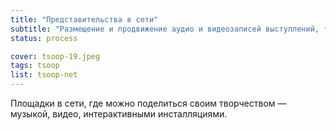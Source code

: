 ```yaml
---
title: "Представительства в сети"
subtitle: "Размещение и продвижение аудио и видеозаписей выступлений, треков, джемов."
status: process

cover: tsoop-19.jpeg
tags: tsoop
list: tsoop-net
---
```


Площадки в сети, где можно поделиться своим творчеством — музыкой, видео, интерактивными инсталляциями.
